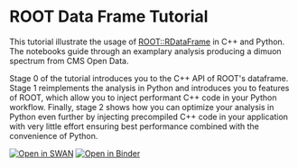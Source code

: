# ROOT Data Frame Tutorial
This tutorial illustrate the usage of [ROOT::RDataFrame](https://root.cern/doc/master/classROOT_1_1RDataFrame.html) in C++ and Python. The notebooks guide through an examplary analysis producing a dimuon spectrum from CMS Open Data.

Stage 0 of the tutorial introduces you to the C++ API of ROOT's dataframe. Stage 1 reimplements the analysis in Python and introduces you to features of ROOT, which allow you to inject performant C++ code in your Python workflow. Finally, stage 2 shows how you can optimize your analysis in Python even further by injecting precompiled C++ code in your application with very little effort ensuring best performance combined with the convenience of Python.

[![Open in SWAN](https://img.shields.io/badge/Open%20in%20-%E2%98%81%20SWAN-orange.svg)](https://cern.ch/swanserver/cgi-bin/go/?projurl=https://github.com/stwunsch/root_dataframe_tutorial.git) [![Open in Binder](https://mybinder.org/badge_logo.svg)](https://mybinder.org/v2/gh/stwunsch/root_dataframe_tutorial/master)
